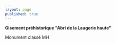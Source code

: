 ```yaml
---
layout: page
published: true
---
```


**Gisement préhistorique "Abri de la Laugerie haute"**

Monument classé MH